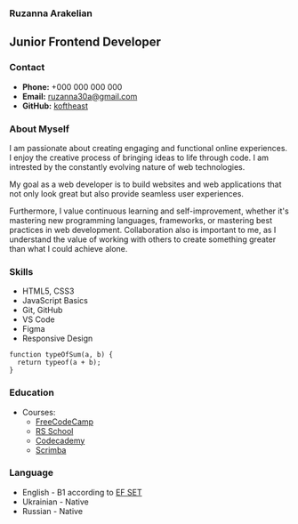 ### Ruzanna Arakelian

## Junior Frontend Developer
### Contact

* **Phone:** +000 000 000 000
* **Email:** ruzanna30a@gmail.com
* **GitHub:** [koftheast](https://github.com/koftheast)

### About Myself

I am passionate about creating engaging and functional online experiences. I enjoy the creative process of bringing ideas to life through code. I am intrested by the constantly evolving nature of web technologies.

My goal as a web developer is to build websites and web applications that not only look great but also provide seamless user experiences.

Furthermore, I value continuous learning and self-improvement, whether it's mastering new programming languages, frameworks, or mastering best practices in web development. Collaboration also is important to me, as I understand the value of working with others to create something greater than what I could achieve alone.

### Skills

* HTML5, CSS3
* JavaScript Basics
* Git, GitHub
* VS Code
* Figma
* Responsive Design

```
function typeOfSum(a, b) {
  return typeof(a + b);
}

```

### Education

* Courses:
  - [FreeCodeCamp](https://www.freecodecamp.org)
  - [RS School](https://rs.school/js-stage0/)
  - [Codecademy](https://www.codecademy.com/catalog/language/html-css)
  - [Scrimba](https://scrimba.com/dashboard#overview)

### Language

* English - B1 according to [EF SET](www.efset.org)
* Ukrainian - Native
* Russian - Native
